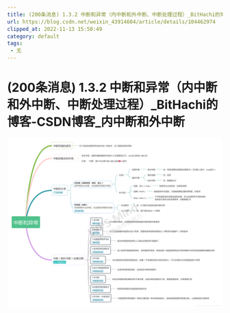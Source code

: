 ```yaml
---
title: (200条消息) 1.3.2 中断和异常（内中断和外中断、中断处理过程）_BitHachi的博客-CSDN博客_内中断和外中断
url: https://blog.csdn.net/weixin_43914604/article/details/104462974
clipped_at: 2022-11-13 15:50:49
category: default
tags: 
 - 无
---
```



# (200条消息) 1.3.2 中断和异常（内中断和外中断、中断处理过程）_BitHachi的博客-CSDN博客_内中断和外中断

![在这里插入图片描述](assets/1668325849-2de5d41d4f3c1927f127fe308ac574a9.png)